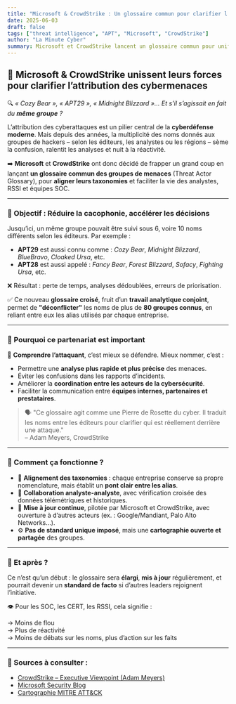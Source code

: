 ```yaml
---
title: "Microsoft & CrowdStrike : Un glossaire commun pour clarifier l’attribution des cybermenaces"
date: 2025-06-03
draft: false
tags: ["threat intelligence", "APT", "Microsoft", "CrowdStrike"]
author: "La Minute Cyber"
summary: Microsoft et CrowdStrike lancent un glossaire commun pour unifier les noms des groupes APT et faciliter l’analyse des cybermenaces.
---
```


## 🧭 Microsoft & CrowdStrike unissent leurs forces pour clarifier l’attribution des cybermenaces

🔍 *« Cozy Bear », « APT29 », « Midnight Blizzard »… Et s’il s’agissait en fait du **même groupe** ?*

L’attribution des cyberattaques est un pilier central de la **cyberdéfense moderne**. Mais depuis des années, la multiplicité des noms donnés aux groupes de hackers – selon les éditeurs, les analystes ou les régions – sème la confusion, ralentit les analyses et nuit à la réactivité.

➡️ **Microsoft** et **CrowdStrike** ont donc décidé de frapper un grand coup en lançant **un glossaire commun des groupes de menaces** (Threat Actor Glossary), pour **aligner leurs taxonomies** et faciliter la vie des analystes, RSSI et équipes SOC.

---

### 🎯 Objectif : Réduire la cacophonie, accélérer les décisions

Jusqu’ici, un même groupe pouvait être suivi sous 6, voire 10 noms différents selon les éditeurs. Par exemple :

- **APT29** est aussi connu comme : *Cozy Bear*, *Midnight Blizzard*, *BlueBravo*, *Cloaked Ursa*, etc.
- **APT28** est aussi appelé : *Fancy Bear*, *Forest Blizzard*, *Sofacy*, *Fighting Ursa*, etc.

❌ Résultat : perte de temps, analyses dédoublées, erreurs de priorisation.

✅ Ce nouveau **glossaire croisé**, fruit d’un **travail analytique conjoint**, permet de **"déconflicter"** les noms de plus de **80 groupes connus**, en reliant entre eux les alias utilisés par chaque entreprise.

---

### 🧠 Pourquoi ce partenariat est important

🔐 **Comprendre l’attaquant**, c’est mieux se défendre. Mieux nommer, c’est :

- Permettre une **analyse plus rapide et plus précise** des menaces.
- Éviter les confusions dans les rapports d’incidents.
- Améliorer la **coordination entre les acteurs de la cybersécurité**.
- Faciliter la communication entre **équipes internes, partenaires et prestataires**.

> 🗣️ "Ce glossaire agit comme une Pierre de Rosette du cyber. Il traduit les noms entre les éditeurs pour clarifier qui est réellement derrière une attaque."  
> – Adam Meyers, CrowdStrike

---

### 🧱 Comment ça fonctionne ?

- 🧩 **Alignement des taxonomies** : chaque entreprise conserve sa propre nomenclature, mais établit un **pont clair entre les alias**.
- 🤝 **Collaboration analyste-analyste**, avec vérification croisée des données télémétriques et historiques.
- 🔄 **Mise à jour continue**, pilotée par Microsoft et CrowdStrike, avec ouverture à d’autres acteurs (ex. : Google/Mandiant, Palo Alto Networks…).
- ⚙️ **Pas de standard unique imposé**, mais une **cartographie ouverte et partagée** des groupes.

---

### 🚀 Et après ?

Ce n’est qu’un début : le glossaire sera **élargi**, **mis à jour** régulièrement, et pourrait devenir un **standard de facto** si d’autres leaders rejoignent l’initiative.

👁️ Pour les SOC, les CERT, les RSSI, cela signifie :

→ Moins de flou  
→ Plus de réactivité  
→ Moins de débats sur les noms, plus d’action sur les faits

---

### 🔗 Sources à consulter :

- [CrowdStrike – Executive Viewpoint (Adam Meyers)](https://www.crowdstrike.com/en-us/blog/crowdstrike-and-microsoft-unite-to-deconflict-cyber-threat-attribution/)
- [Microsoft Security Blog](https://www.microsoft.com/en-us/security/blog/2025/06/02/announcing-a-new-strategic-collaboration-to-bring-clarity-to-threat-actor-naming/)
- [Cartographie MITRE ATT&CK](https://attack.mitre.org/groups/)
